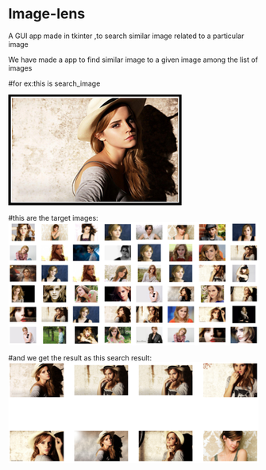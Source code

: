 # Image-lens
A GUI app made in tkinter ,to search similar image related to a particular image

We have made a app to find similar image to a given image among the list of images 

#for ex:this is search_image

![](images/search_img.png)

#this are the target images:
![](images/target_img.png)

#and we get the result as this search result:
![](images/search_result.png)

